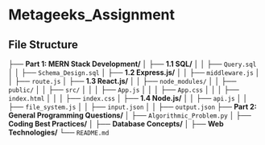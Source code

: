 # Metageeks_Assignment


## File Structure

├── **Part 1: MERN Stack Development/**
│   ├── **1.1 SQL/**
│   │   ├── `Query.sql`
│   │   ├── `Schema_Design.sql`
│   ├── **1.2 Express.js/**
│   │   ├── `middleware.js`
│   │   ├── `route.js`
│   ├── **1.3 React.js/**
│   │   ├── `node_modules/`
│   │   ├── `public/`
│   │   ├── `src/`
│   │   │   ├── `App.js`
│   │   │   ├── `App.css`
│   │   │   ├── `index.html`
│   │   │   ├── `index.css`
│   ├── **1.4 Node.js/**
│   │   ├── `api.js`
│   │   ├── `file_system.js`
│   │   ├── `input.json`
│   │   ├── `output.json`
├── **Part 2: General Programming Questions/**
│   ├── `Algorithmic_Problem.py`
│   ├── **Coding Best Practices/**
│   ├── **Database Concepts/**
│   ├── **Web Technologies/**
└── `README.md`

